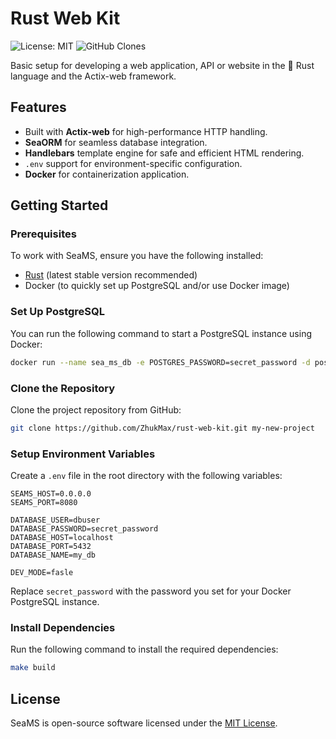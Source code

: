 # Rust Web Kit
![License: MIT](https://img.shields.io/badge/License-MIT-blue.svg)
![GitHub Clones](https://img.shields.io/badge/dynamic/json?color=blue&label=Clones&query=$.clones&url=https://raw.githubusercontent.com/ZhukMax/rust-web-kit/counter/.github/.clone_count)

Basic setup for developing a web application, API or website in the 🦀 Rust language and the Actix-web framework.

## Features
- Built with **Actix-web** for high-performance HTTP handling.
- **SeaORM** for seamless database integration.
- **Handlebars** template engine for safe and efficient HTML rendering.
- `.env` support for environment-specific configuration.
- **Docker** for containerization application.

## Getting Started

### Prerequisites
To work with SeaMS, ensure you have the following installed:
- [Rust](https://www.rust-lang.org/tools/install) (latest stable version recommended)
- Docker (to quickly set up PostgreSQL and/or use Docker image)

### Set Up PostgreSQL
You can run the following command to start a PostgreSQL instance using Docker:

```bash
docker run --name sea_ms_db -e POSTGRES_PASSWORD=secret_password -d postgres
```

### Clone the Repository
Clone the project repository from GitHub:

```bash
git clone https://github.com/ZhukMax/rust-web-kit.git my-new-project
```

### Setup Environment Variables
Create a `.env` file in the root directory with the following variables:

```env
SEAMS_HOST=0.0.0.0
SEAMS_PORT=8080

DATABASE_USER=dbuser
DATABASE_PASSWORD=secret_password
DATABASE_HOST=localhost
DATABASE_PORT=5432
DATABASE_NAME=my_db

DEV_MODE=fasle
```

Replace `secret_password` with the password you set for your Docker PostgreSQL instance.

### Install Dependencies
Run the following command to install the required dependencies:

```bash
make build
```

## License
SeaMS is open-source software licensed under the [MIT License](https://opensource.org/licenses/MIT).
